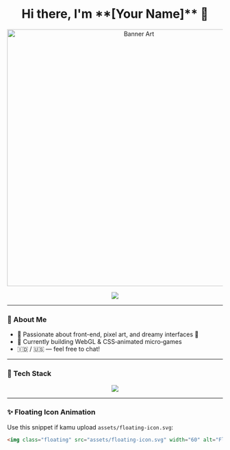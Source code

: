 <h1 align="center">Hi there, I'm **[Your Name]** 👋</h1>

<p align="center">
  <img src="assets/banner.png" alt="Banner Art" width="600"/>
</p>

<p align="center">
  <img src="https://readme-typing-svg.herokuapp.com?font=Fira+Code&size=24&duration=4000&pause=1500&center=true&vCenter=true&color=9b59b6&width=480&lines=Welcome+to+my+purple+space!;Web+Dev+|+Pixel+Artist+|+Dreamer;" />
</p>

---

### 🔧 About Me
- 🌌 Passionate about front-end, pixel art, and dreamy interfaces 🎨  
- 👾 Currently building WebGL & CSS‑animated micro‑games  
- 🇮🇩 / 🇺🇸 — feel free to chat!

---

### 🚀 Tech Stack
<p align="center">
  <img src="https://skillicons.dev/icons?i=html,css,js,react,ts,figma" />
</p>

---

### ✨ Floating Icon Animation
Use this snippet if kamu upload `assets/floating-icon.svg`:

```html
<img class="floating" src="assets/floating-icon.svg" width="60" alt="Floating icon"/>
